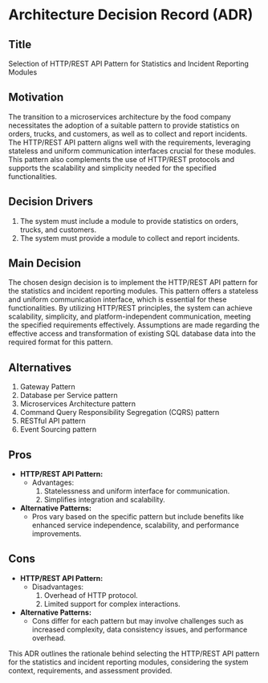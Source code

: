 # Architecture Decision Record (ADR)

## Title
Selection of HTTP/REST API Pattern for Statistics and Incident Reporting Modules

## Motivation
The transition to a microservices architecture by the food company necessitates the adoption of a suitable pattern to provide statistics on orders, trucks, and customers, as well as to collect and report incidents. The HTTP/REST API pattern aligns well with the requirements, leveraging stateless and uniform communication interfaces crucial for these modules. This pattern also complements the use of HTTP/REST protocols and supports the scalability and simplicity needed for the specified functionalities.

## Decision Drivers
1. The system must include a module to provide statistics on orders, trucks, and customers.
2. The system must provide a module to collect and report incidents.

## Main Decision
The chosen design decision is to implement the HTTP/REST API pattern for the statistics and incident reporting modules. This pattern offers a stateless and uniform communication interface, which is essential for these functionalities. By utilizing HTTP/REST principles, the system can achieve scalability, simplicity, and platform-independent communication, meeting the specified requirements effectively. Assumptions are made regarding the effective access and transformation of existing SQL database data into the required format for this pattern.

## Alternatives
1. Gateway Pattern
2. Database per Service pattern
3. Microservices Architecture pattern
4. Command Query Responsibility Segregation (CQRS) pattern
5. RESTful API pattern
6. Event Sourcing pattern

## Pros
- **HTTP/REST API Pattern:**
  - Advantages:
    1. Statelessness and uniform interface for communication.
    2. Simplifies integration and scalability.
- **Alternative Patterns:**
  - Pros vary based on the specific pattern but include benefits like enhanced service independence, scalability, and performance improvements.

## Cons
- **HTTP/REST API Pattern:**
  - Disadvantages:
    1. Overhead of HTTP protocol.
    2. Limited support for complex interactions.
- **Alternative Patterns:**
  - Cons differ for each pattern but may involve challenges such as increased complexity, data consistency issues, and performance overhead.

This ADR outlines the rationale behind selecting the HTTP/REST API pattern for the statistics and incident reporting modules, considering the system context, requirements, and assessment provided.